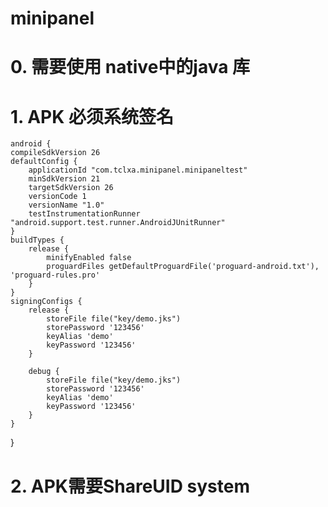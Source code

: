 # minipanel
# 0. 需要使用 native中的java 库

# 1. APK 必须系统签名
	android {
    compileSdkVersion 26
    defaultConfig {
        applicationId "com.tclxa.minipanel.minipaneltest"
        minSdkVersion 21
        targetSdkVersion 26
        versionCode 1
        versionName "1.0"
        testInstrumentationRunner "android.support.test.runner.AndroidJUnitRunner"
    }
    buildTypes {
        release {
            minifyEnabled false
            proguardFiles getDefaultProguardFile('proguard-android.txt'), 'proguard-rules.pro'
        }
    }
    signingConfigs {
        release {
            storeFile file("key/demo.jks")
            storePassword '123456'
            keyAlias 'demo'
            keyPassword '123456'
        }

        debug {
            storeFile file("key/demo.jks")
            storePassword '123456'
            keyAlias 'demo'
            keyPassword '123456'
        }
    }
}

# 2. APK需要ShareUID system
<manifest xmlns:android="http://schemas.android.com/apk/res/android"
    package="com.tclxa.minipanel.minipaneltest"
    coreApp="true"
    android:sharedUserId="android.uid.system">
